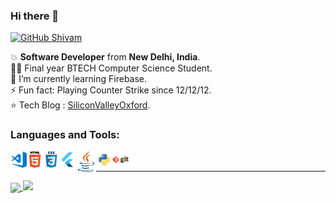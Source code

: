 ### Hi there 👋

[![GitHub Shivam](https://img.shields.io/github/followers/fs0sp?label=follow&style=social)](https://github.com/fs0sp)

:boom: <b>Software Developer</b> from <b>New Delhi, India</b>. <br>
:man_student: Final year BTECH Computer Science Student. <br>
🌱 I’m currently learning Firebase. <br>
⚡ Fun fact: Playing Counter Strike since 12/12/12. <br>
:star: Tech Blog : <a href="https://www.siliconvalleyoxford.com">SiliconValleyOxford</a>. <br>

### Languages and Tools:

<img align="left" alt="Visual Studio Code" width="26px" src="https://raw.githubusercontent.com/github/explore/80688e429a7d4ef2fca1e82350fe8e3517d3494d/topics/visual-studio-code/visual-studio-code.png"/>
<img align="left" alt="HTML5" width="26px" src="https://raw.githubusercontent.com/github/explore/80688e429a7d4ef2fca1e82350fe8e3517d3494d/topics/html/html.png" />
<img align="left" alt="CSS3" width="26px" src="https://raw.githubusercontent.com/github/explore/80688e429a7d4ef2fca1e82350fe8e3517d3494d/topics/css/css.png" />
<img align="left" alt="CSS3" width="26px" src="https://raw.githubusercontent.com/github/explore/80688e429a7d4ef2fca1e82350fe8e3517d3494d/topics/flutter/flutter.png" />
<img align="left" alt="CSS3" width="33px" src="https://raw.githubusercontent.com/github/explore/80688e429a7d4ef2fca1e82350fe8e3517d3494d/topics/java/java.png" />
<img align="left" alt="CSS3" width="26px" src="https://raw.githubusercontent.com/github/explore/80688e429a7d4ef2fca1e82350fe8e3517d3494d/topics/python/python.png" />
<img align="left" alt="CSS3" width="26px" src="https://raw.githubusercontent.com/github/explore/80688e429a7d4ef2fca1e82350fe8e3517d3494d/topics/git/git.png" />


<br><hr>


<a href="https://github.com/fs0sp">
  <img align="center" src="https://github-readme-stats.vercel.app/api/top-langs/?username=iampawan&theme=dark&hide_langs_below=1" />
</a>

<img src="https://github-readme-stats.vercel.app/api?username=fs0sp&&show_icons=true&title_color=ffffff&icon_color=bb2acf&text_color=daf7dc&bg_color=151515">

<!--
**fs0sp/fs0sp** is a ✨ _special_ ✨ repository because its `README.md` (this file) appears on your GitHub profile.

Here are some ideas to get you started: 

- 🔭 I’m currently working on ...
- 🌱 I’m currently learning ...
- 👯 I’m looking to collaborate on ...
- 🤔 I’m looking for help with ...
- 💬 Ask me about ...
- 📫 How to reach me: ...
- 😄 Pronouns: ...
- ⚡ Fun fact: ...
-->
